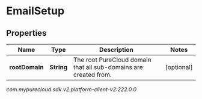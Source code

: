 # EmailSetup


## Properties

| Name | Type | Description | Notes |
| ------------ | ------------- | ------------- | ------------- |
| **rootDomain** | **String** | The root PureCloud domain that all sub-domains are created from. |  [optional] |




_com.mypurecloud.sdk.v2:platform-client-v2:222.0.0_
